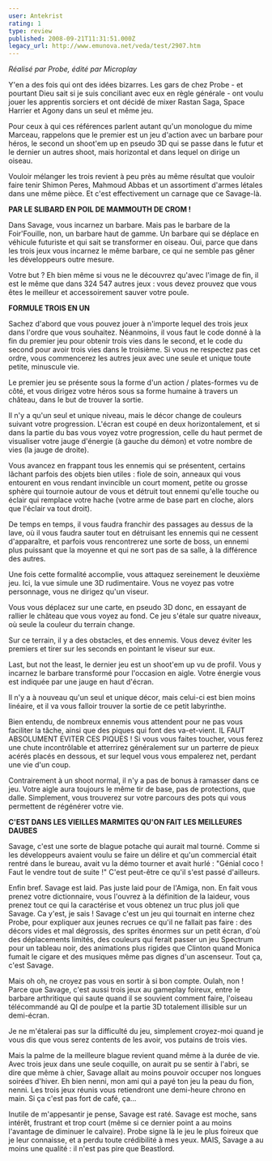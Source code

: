 ```yaml
---
user: Antekrist
rating: 1
type: review
published: 2008-09-21T11:31:51.000Z
legacy_url: http://www.emunova.net/veda/test/2907.htm
---
```

_Réalisé par Probe, édité par Microplay_  

  

Y'en a des fois qui ont des idées bizarres. Les gars de chez Probe - et pourtant Dieu sait si je suis conciliant avec eux en règle générale - ont voulu jouer les apprentis sorciers et ont décidé de mixer Rastan Saga, Space Harrier et Agony dans un seul et même jeu.  

Pour ceux à qui ces références parlent autant qu'un monologue du mime Marceau, rappelons que le premier est un jeu d'action avec un barbare pour héros, le second un shoot'em up en pseudo 3D qui se passe dans le futur et le dernier un autres shoot, mais horizontal et dans lequel on dirige un oiseau.  

Vouloir mélanger les trois revient à peu près au même résultat que vouloir faire tenir Shimon Peres, Mahmoud Abbas et un assortiment d'armes létales dans une même pièce. Et c'est effectivement un carnage que ce Savage-là.  

  

**PAR LE SLIBARD EN POIL DE MAMMOUTH DE CROM !**  

Dans Savage, vous incarnez un barbare. Mais pas le barbare de la Foir'Fouille, non, un barbare haut de gamme. Un barbare qui se déplace en véhicule futuriste et qui sait se transformer en oiseau. Oui, parce que dans les trois jeux vous incarnez le même barbare, ce qui ne semble pas gêner les développeurs outre mesure.  

Votre but ? Eh bien même si vous ne le découvrez qu'avec l'image de fin, il est le même que dans 324 547 autres jeux : vous devez prouvez que vous êtes le meilleur et accessoirement sauver votre poule.  

  

**FORMULE TROIS EN UN**  

Sachez d'abord que vous pouvez jouer à n'importe lequel des trois jeux dans l'ordre que vous souhaitez. Néanmoins, il vous faut le code donné à la fin du premier jeu pour obtenir trois vies dans le second, et le code du second pour avoir trois vies dans le troisième. Si vous ne respectez pas cet ordre, vous commencerez les autres jeux avec une seule et unique toute petite, minuscule vie.  

  

Le premier jeu se présente sous la forme d'un action / plates-formes vu de côté, et vous dirigez votre héros sous sa forme humaine à travers un château, dans le but de trouver la sortie.  

Il n'y a qu'un seul et unique niveau, mais le décor change de couleurs suivant votre progression. L'écran est coupé en deux horizontalement, et si dans la partie du bas vous voyez votre progression, celle du haut permet de visualiser votre jauge d'énergie (à gauche du démon) et votre nombre de vies (la jauge de droite).  

Vous avancez en frappant tous les ennemis qui se présentent, certains lâchant parfois des objets bien utiles : fiole de soin, anneaux qui vous entourent en vous rendant invincible un court moment, petite ou grosse sphère qui tournoie autour de vous et détruit tout ennemi qu'elle touche ou éclair qui remplace votre hache (votre arme de base part en cloche, alors que l'éclair va tout droit).  

De temps en temps, il vous faudra franchir des passages au dessus de la lave, où il vous faudra sauter tout en détruisant les ennemis qui ne cessent d'apparaître, et parfois vous rencontrerez une sorte de boss, un ennemi plus puissant que la moyenne et qui ne sort pas de sa salle, à la différence des autres.  

  

Une fois cette formalité accomplie, vous attaquez sereinement le deuxième jeu. Ici, la vue simule une 3D rudimentaire. Vous ne voyez pas votre personnage, vous ne dirigez qu'un viseur.   

Vous vous déplacez sur une carte, en pseudo 3D donc, en essayant de rallier le château que vous voyez au fond. Ce jeu s'étale sur quatre niveaux, où seule la couleur du terrain change.  

Sur ce terrain, il y a des obstacles, et des ennemis. Vous devez éviter les premiers et tirer sur les seconds en pointant le viseur sur eux.  

  

Last, but not the least, le dernier jeu est un shoot'em up vu de profil. Vous y incarnez le barbare transformé pour l'occasion en aigle. Votre énergie vous est indiquée par une jauge en haut d'écran.  

Il n'y a à nouveau qu'un seul et unique décor, mais celui-ci est bien moins linéaire, et il va vous falloir trouver la sortie de ce petit labyrinthe.  

Bien entendu, de nombreux ennemis vous attendent pour ne pas vous faciliter la tâche, ainsi que des piques qui font des va-et-vient. IL FAUT ABSOLUMENT EVITER CES PIQUES ! Si vous vous faites toucher, vous ferez une chute incontrôlable et atterrirez généralement sur un parterre de pieux acérés placés en dessous, et sur lequel vous vous empalerez net, perdant une vie d'un coup.  

Contrairement à un shoot normal, il n'y a pas de bonus à ramasser dans ce jeu. Votre aigle aura toujours le même tir de base, pas de protections, que dalle. Simplement, vous trouverez sur votre parcours des pots qui vous permettent de régénérer votre vie.  

  

  

**C'EST DANS LES VIEILLES MARMITES QU'ON FAIT LES MEILLEURES DAUBES**  

Savage, c'est une sorte de blague potache qui aurait mal tourné. Comme si les développeurs avaient voulu se faire un délire et qu'un commercial était rentré dans le bureau, avait vu la démo tourner et avait hurlé : "Génial coco ! Faut le vendre tout de suite !" C'est peut-être ce qu'il s'est passé d'ailleurs.  

Enfin bref. Savage est laid. Pas juste laid pour de l'Amiga, non. En fait vous prenez votre dictionnaire, vous l'ouvrez à la définition de la laideur, vous prenez tout ce qui la caractérise et vous obtenez un truc plus joli que Savage. Ca y'est, je sais ! Savage c'est un jeu qui tournait en interne chez Probe, pour expliquer aux jeunes recrues ce qu'il ne fallait pas faire : des décors vides et mal dégrossis, des sprites énormes sur un petit écran, d'où des déplacements limités, des couleurs qui ferait passer un jeu Spectrum pour un tableau noir, des animations plus rigides que Clinton quand Monica fumait le cigare et des musiques même pas dignes d'un ascenseur. Tout ça, c'est Savage.  

Mais oh oh, ne croyez pas vous en sortir à si bon compte. Oulah, non ! Parce que Savage, c'est aussi trois jeux au gameplay foireux, entre le barbare arthritique qui saute quand il se souvient comment faire, l'oiseau télécommandé au QI de poulpe et la partie 3D totalement illisible sur un demi-écran.  

Je ne m'étalerai pas sur la difficulté du jeu, simplement croyez-moi quand je vous dis que vous serez contents de les avoir, vos putains de trois vies.  

  

Mais la palme de la meilleure blague revient quand même à la durée de vie. Avec trois jeux dans une seule coquille, on aurait pu se sentir à l'abri, se dire que même à chier, Savage allait au moins pouvoir occuper nos longues soirées d'hiver. Eh bien nenni, mon ami qui a payé ton jeu la peau du fion, nenni. Les trois jeux réunis vous retiendront une demi-heure chrono en main. Si ça c'est pas fort de café, ça...  

  

Inutile de m'appesantir je pense, Savage est raté. Savage est moche, sans intérêt, frustrant et trop court (même si ce dernier point a au moins l'avantage de diminuer le calvaire). Probe signe là le jeu le plus foireux que je leur connaisse, et a perdu toute crédibilité à mes yeux. MAIS, Savage a au moins une qualité : il n'est pas pire que Beastlord.